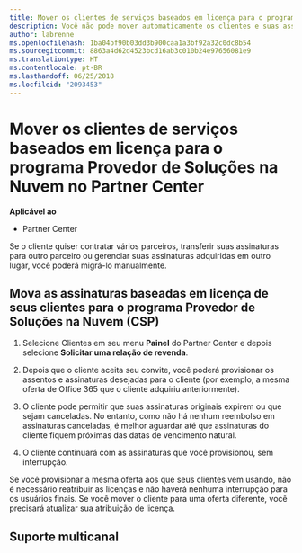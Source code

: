 ```yaml
---
title: Mover os clientes de serviços baseados em licença para o programa Provedor de Soluções na Nuvem no Partner Center | Partner Center
description: Você não pode mover automaticamente os clientes e suas assinaturas para o Partner Center, mas você pode movê-los manualmente.
author: labrenne
ms.openlocfilehash: 1ba04bf90b03dd3b900caa1a3bf92a32c0dc8b54
ms.sourcegitcommit: 8863a4d62d4523bcd16ab3c010b24e97656081e9
ms.translationtype: HT
ms.contentlocale: pt-BR
ms.lasthandoff: 06/25/2018
ms.locfileid: "2093453"
---
```

# <a name="moving-license-based-services-customers-to-the-cloud-solution-provider-program-on-partner-center"></a>Mover os clientes de serviços baseados em licença para o programa Provedor de Soluções na Nuvem no Partner Center

**Aplicável ao**

-  Partner Center

Se o cliente quiser contratar vários parceiros, transferir suas assinaturas para outro parceiro ou gerenciar suas assinaturas adquiridas em outro lugar, você poderá migrá-lo manualmente.

## <a name="move-your-customers-license-based-subscriptions-to-the-cloud-solution-provider-program-csp"></a>Mova as assinaturas baseadas em licença de seus clientes para o programa Provedor de Soluções na Nuvem (CSP)

1. Selecione Clientes em seu menu **Painel** do Partner Center e depois selecione **Solicitar uma relação de revenda**.

2. Depois que o cliente aceita seu convite, você poderá provisionar os assentos e assinaturas desejadas para o cliente (por exemplo, a mesma oferta de Office 365 que o cliente adquiriu anteriormente). 

3. O cliente pode permitir que suas assinaturas originais expirem ou que sejam canceladas. No entanto, como não há nenhum reembolso em assinaturas canceladas, é melhor aguardar até que assinaturas do cliente fiquem próximas das datas de vencimento natural.

4. O cliente continuará com as assinaturas que você provisionou, sem interrupção.

Se você provisionar a mesma oferta aos que seus clientes vem usando, não é necessário reatribuir as licenças e não haverá nenhuma interrupção para os usuários finais. Se você mover o cliente para uma oferta diferente, você precisará atualizar sua atribuição de licença.

## <a name="multi-channel-support"></a>Suporte multicanal


